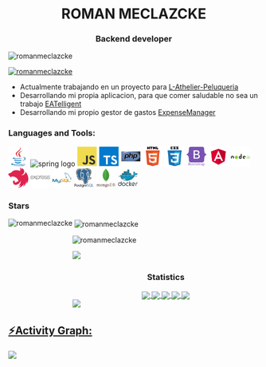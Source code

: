 <h1 align="center">ROMAN MECLAZCKE</h1>
<h3 align="center">Backend developer</h3>
<p align="left"> <img src="https://komarev.com/ghpvc/?username=romanmeclazcke&label=Profile%20views&color=0e75b6&style=flat" alt="romanmeclazcke" /> </p>

<p align="left"> <a href="https://github.com/ryo-ma/github-profile-trophy"><img src="https://github-profile-trophy.vercel.app/?username=romanmeclazcke&theme=algolia" alt="romanmeclazcke" /></a> </p>

- Actualmente trabajando en un proyecto para [L-Athelier-Peluqueria]([https://github.com/FrancoRutigliano/L-Athelier-Peluqueria](https://github.com/FrancoRutigliano/L-athelier-back))
- Desarrollando mi propia aplicacion, para que comer saludable no sea un trabajo [EATelligent](https://github.com/romanmeclazcke/eatelligent)
- Desarrollando mi propio gestor de gastos [ExpenseManager](https://github.com/romanmeclazcke/ExpenseManager)






<h3 align="left">Languages and Tools:</h3>
<p align="left">
   <img src="https://raw.githubusercontent.com/teamedwardforever/Readme-Generator/71f25dd8b98329b168142a6b782a107b75eab178/svg/Skills/Languages/java-original.svg" alt="Java" width="40" height="40"/>
   <img src="https://cdn.jsdelivr.net/gh/devicons/devicon/icons/spring/spring-original.svg" height="40" alt="spring logo"/>
   <img src="https://raw.githubusercontent.com/teamedwardforever/Readme-Generator/71f25dd8b98329b168142a6b782a107b75eab178/svg/Skills/Languages/javascript-original.svg" alt="Javascript" width="40" height="40"/>
   <img src="https://raw.githubusercontent.com/teamedwardforever/Readme-Generator/71f25dd8b98329b168142a6b782a107b75eab178/svg/Skills/Languages/typescript-original.svg" alt="Typescript" width="40" height="40"/>
   <img src="https://raw.githubusercontent.com/teamedwardforever/Readme-Generator/71f25dd8b98329b168142a6b782a107b75eab178/svg/Skills/Languages/php-original.svg" alt="PHP" width="40" height="40"/>
   <img src="https://raw.githubusercontent.com/teamedwardforever/Readme-Generator/71f25dd8b98329b168142a6b782a107b75eab178/svg/Skills/Frontend/html5-original-wordmark.svg" alt="HTML" width="40" height="40"/>
   <img src="https://raw.githubusercontent.com/teamedwardforever/Readme-Generator/71f25dd8b98329b168142a6b782a107b75eab178/svg/Skills/Frontend/css3-original-wordmark.svg" alt="Css" width="40" height="40"/>
   <img src="https://raw.githubusercontent.com/teamedwardforever/Readme-Generator/71f25dd8b98329b168142a6b782a107b75eab178/svg/Skills/Frontend/bootstrap-plain-wordmark.svg" alt="Bootstrap" width="40" height="40"/>
   <img src="https://raw.githubusercontent.com/teamedwardforever/Readme-Generator/71f25dd8b98329b168142a6b782a107b75eab178/svg/Skills/Frontend/angular.svg" alt="Angular" width="40" height="40"/>
   <img src="https://raw.githubusercontent.com/teamedwardforever/Readme-Generator/71f25dd8b98329b168142a6b782a107b75eab178/svg/Skills/Backend/nodejs-original-wordmark.svg" alt="NodeJs" width="40" height="40"/>
   <img src="https://raw.githubusercontent.com/teamedwardforever/Readme-Generator/71f25dd8b98329b168142a6b782a107b75eab178/svg/Skills/Backend/nestjs-plain.svg" alt="NestJs" width="40" height="40"/>
   <img src="https://raw.githubusercontent.com/teamedwardforever/Readme-Generator/71f25dd8b98329b168142a6b782a107b75eab178/svg/Skills/Backend/express-original-wordmark.svg" alt="Express" width="40" height="40"/>
   <img src="https://raw.githubusercontent.com/teamedwardforever/Readme-Generator/71f25dd8b98329b168142a6b782a107b75eab178/svg/Skills/Database/mysql-original-wordmark.svg" alt="Mysql" width="40" height="40"/>
   <img src="https://raw.githubusercontent.com/teamedwardforever/Readme-Generator/71f25dd8b98329b168142a6b782a107b75eab178/svg/Skills/Database/postgresql-original-wordmark.svg" alt="Postgresql" width="40" height="40"/>
   <img src="https://raw.githubusercontent.com/teamedwardforever/Readme-Generator/71f25dd8b98329b168142a6b782a107b75eab178/svg/Skills/Database/mongodb-original-wordmark.svg" alt="Mongodb" width="40" height="40"/>
   <img src="https://raw.githubusercontent.com/teamedwardforever/Readme-Generator/71f25dd8b98329b168142a6b782a107b75eab178/svg/Skills/Devops/docker-original-wordmark.svg" alt="Docker" width="40" height="40"/>
</p>


<h3 align="left">Stars</h3>
<img align="left" height="180em" src="https://github-readme-stats.vercel.app/api/top-langs/?username=romanmeclazcke&layout=compact&theme=algolia" alt=romanmeclazcke />

<p>&nbsp;<img align="center" height="180em" src="https://github-readme-stats.vercel.app/api?username=romanmeclazcke&show_icons=true&locale=en&theme=algolia" alt="romanmeclazcke" /></p>

<p><img align="center" height="180em" src="https://github-readme-streak-stats.herokuapp.com/?user=romanmeclazcke&theme=algolia" alt="romanmeclazcke" /></p>

<img src="https://user-images.githubusercontent.com/73097560/115834477-dbab4500-a447-11eb-908a-139a6edaec5c.gif"><h3 align="center">Statistics</h3>
<div align="center">
<a href="https://github.com/romanmeclazcke">
<img align="center" src="http://github-profile-summary-cards.vercel.app/api/cards/stats?username=romanmeclazcke&theme=algolia" height="180em" />
<img align="center" src="http://github-profile-summary-cards.vercel.app/api/cards/most-commit-language?username=romanmeclazcke&theme=algolia" height="180em" />
<img align="center" src="http://github-profile-summary-cards.vercel.app/api/cards/repos-per-language?username=romanmeclazcke&theme=algolia" height="180em" />
<img align="center" src="http://github-profile-summary-cards.vercel.app/api/cards/productive-time?username=romanmeclazcke&theme=algolia" height="180em" />
<img align="center" src="http://github-profile-summary-cards.vercel.app/api/cards/profile-details?username=romanmeclazcke&theme=algolia" height="180em" />
</div>
<img src="https://user-images.githubusercontent.com/73097560/115834477-dbab4500-a447-11eb-908a-139a6edaec5c.gif"><h2 align="left">⚡Activity Graph:</h2>
<img align="center" src="https://github-readme-activity-graph.vercel.app/graph?username=romanmeclazcke&theme=react-dark"/>
